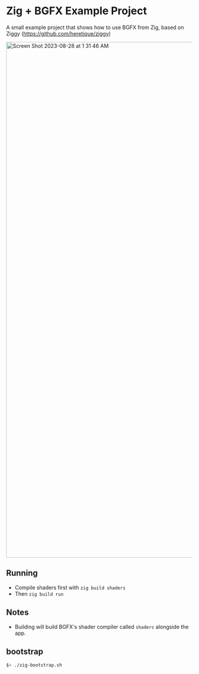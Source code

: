 # Zig + BGFX Example Project
A small example project that shows how to use BGFX from Zig, based on Ziggy (https://github.com/heretique/ziggy)

<img width="1392" alt="Screen Shot 2023-08-28 at 1 31 46 AM" src="https://github.com/Interrupt/zig-bgfx-example/assets/1374/8a9e9986-dd2e-4c9b-9ae1-a4470065a7a5">

## Running
- Compile shaders first with `zig build shaders`
- Then `zig build run`

## Notes
- Building will build BGFX's shader compiler called `shaderc` alongside the app.


## bootstrap

```sh
$> ./zig-bootstrap.sh
```
